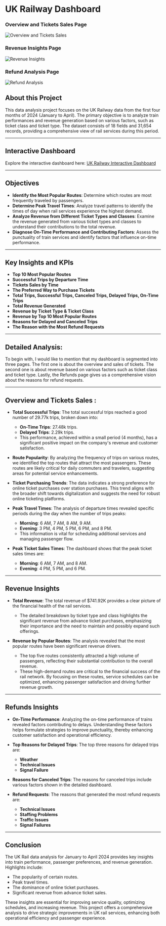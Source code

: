 # UK Railway Dashboard

### Overview and Tickets Sales Page
![Overview and Tickets Sales](path/to/overview_image.png)

### Revenue Insights Page
![Revenue Insights](path/to/revenue_image.png)

### Refund Analysis Page
![Refund Analysis](path/to/refunds_image.png)

## About this Project
This data analysis project focuses on the UK Railway data from the first four months of 2024 (January to April).
The primary objective is to analyze train performances and revenue generation based on various factors, such as ticket class and ticket type.
The dataset consists of 18 fields and 31,654 records, providing a comprehensive view of rail services during this period.

---

## Interactive Dashboard

Explore the interactive dashboard here: [UK Railway Interactive Dashboard](https://public.tableau.com/views/UKRailwayDashboard/Dashboard1?:language=en-US&:sid=&:redirect=auth&:display_count=n&:origin=viz_share_link)

---

## Objectives

- **Identify the Most Popular Routes**: Determine which routes are most frequently traveled by passengers.
- **Determine Peak Travel Times**: Analyze travel patterns to identify the times of day when rail services experience the highest demand.
- **Analyze Revenue from Different Ticket Types and Classes**: Examine the revenue generated from various ticket types and classes to understand their contributions to the total revenue.
- **Diagnose On-Time Performance and Contributing Factors**: Assess the punctuality of train services and identify factors that influence on-time performance.

---

## Key Insights and KPIs

- **Top 10 Most Popular Routes**
- **Successful Trips by Departure Time**
- **Tickets Sales by Time**
- **The Preferred Way to Purchase Tickets**
- **Total Trips, Successful Trips, Canceled Trips, Delayed Trips, On-Time Trips**
- **Total Revenue Generated**
- **Revenue by Ticket Type & Ticket Class**
- **Revenue by Top 10 Most Popular Routes**
- **Reasons for Delayed and Canceled Trips**
- **The Reason with the Most Refund Requests**

---

## Detailed Analysis:

To begin with, I would like to mention that my dashboard is segmented into three pages. The first one is about the overview and sales of tickets.
The second one is about revenue based on various factors such as ticket class and ticket type. Lastly, the Refunds page gives us a comprehensive vision about the reasons for refund requests.

---

## Overview and Tickets Sales :

- **Total Successful Trips**: The total successful trips reached a good number of 29.77k trips, broken down into:
  - **On-Time Trips**: 27.48k trips.
  - **Delayed Trips**: 2.29k trips. 
  - This performance, achieved within a small period (4 months), has a significant positive impact on the company's revenue and customer satisfaction.

- **Route Popularity**: By analyzing the frequency of trips on various routes, we identified the top routes that attract the most passengers. These routes are likely critical for daily commuters and travelers, suggesting areas for potential service enhancements.

- **Ticket Purchasing Trends**: The data indicates a strong preference for online ticket purchases over station purchases. This trend aligns with the broader shift towards digitalization and suggests the need for robust online ticketing platforms.

- **Peak Travel Times**: The analysis of departure times revealed specific periods during the day when the number of trips peaks:
  - **Morning**: 6 AM, 7 AM, 8 AM, 9 AM.
  - **Evening**: 3 PM, 4 PM, 5 PM, 6 PM, and 8 PM.
  - This information is vital for scheduling additional services and managing passenger flow.

- **Peak Ticket Sales Times**: The dashboard shows that the peak ticket sales times are:
  - **Morning**: 6 AM, 7 AM, and 8 AM.
  - **Evening**: 4 PM, 5 PM, and 6 PM.

---

## Revenue Insights

- **Total Revenue**: The total revenue of $741.92K provides a clear picture of the financial health of the rail services. 
  - The detailed breakdown by ticket type and class highlights the significant revenue from advance ticket purchases, emphasizing their importance and the need to maintain and possibly expand such offerings.

- **Revenue by Popular Routes**: The analysis revealed that the most popular routes have been significant revenue drivers. 
  - The top five routes consistently attracted a high volume of passengers, reflecting their substantial contribution to the overall revenue. 
  - These high-demand routes are critical to the financial success of the rail network. By focusing on these routes, service schedules can be optimized, enhancing passenger satisfaction and driving further revenue growth.

---

## Refunds Insights

- **On-Time Performance**: Analyzing the on-time performance of trains revealed factors contributing to delays. Understanding these factors helps formulate strategies to improve punctuality, thereby enhancing customer satisfaction and operational efficiency.

- **Top Reasons for Delayed Trips**: The top three reasons for delayed trips are:
  - **Weather**
  - **Technical Issues**
  - **Signal Failure**

- **Reasons for Canceled Trips**: The reasons for canceled trips include various factors shown in the detailed dashboard.

- **Refund Requests**: The reasons that generated the most refund requests are:
  - **Technical Issues**
  - **Staffing Problems**
  - **Traffic Issues**
  - **Signal Failures**

---

## Conclusion

The UK Rail data analysis for January to April 2024 provides key insights into train performance, passenger preferences, and revenue generation. Highlights include:
- The popularity of certain routes.
- Peak travel times.
- The dominance of online ticket purchases.
- Significant revenue from advance ticket sales.

These insights are essential for improving service quality, optimizing schedules, and increasing revenue. This project offers a comprehensive analysis to drive strategic improvements in UK rail services, enhancing both operational efficiency and passenger experience.
